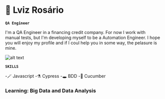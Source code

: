 # 🦇 Lviz Rosário

**`QA Engineer`**

<p>I'm a QA Engineer in a financing credit company. For now I work with manual tests, but I'm developing myself to be a Automation Engineer. I hope you will enjoy my profile and if I coul help you in some way, the pelasure is mine.</p>

![alt text](https://imgur.com/0y0aYYt)


**`SKILLS`**

-🪄 Javascript
-⚗️ Cypress
-🕳️ BDD
-📃 Cucumber


<h3>
Learning: Big Data and Data Analysis
</h3>
